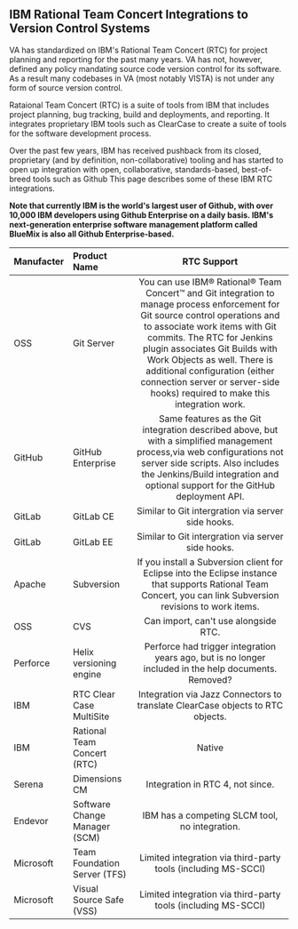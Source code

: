 ## IBM Rational Team Concert Integrations to Version Control Systems

VA has standardized on IBM's Rational Team Concert (RTC) for project planning and reporting for the past many years.  VA has not, however, defined any policy mandating source code version control for its software. As a result many codebases in VA (most notably VISTA) is not under any form of source version control.

Rataional Team Concert (RTC)  is a suite of tools from IBM that includes project planning, bug tracking, build and deployments, and reporting. It integrates proprietary IBM tools such as ClearCase to create a suite of tools for the software development process.  

Over the past few years, IBM has received pushback from its closed, proprietary (and by definition, non-collaborative) tooling and has started to open up integration with open, collaborative, standards-based, best-of-breed tools such as Github This page describes some of these IBM RTC integrations.

__Note that currently IBM is the world's largest user of Github,  with over 10,000 IBM developers using Github Enterprise on a daily basis.  IBM's next-generation enterprise software management platform called BlueMix is also all Github Enterprise-based.__



| Manufacter | Product Name | RTC Support | 
|:------- |:------- |:------:|
| OSS | Git Server | You can use IBM® Rational® Team Concert™ and Git integration to manage process enforcement for Git source control operations and to associate work items with Git commits. The RTC for Jenkins plugin associates Git Builds with Work Objects as well. There is additional configuration (either connection server or server-side hooks) required to make this integration work. |
| GitHub | GitHub Enterprise | Same features as the Git integration described above, but with a simplified management process,via web configurations not server side scripts. Also includes the Jenkins/Build integration and optional support for the GitHub deployment API. |
| GitLab | GitLab CE | Similar to Git intergration via server side hooks. |
| GitLab | GitLab EE | Similar to Git intergration via server side hooks. |
| Apache | Subversion | If you install a Subversion client for Eclipse into the Eclipse instance that supports Rational Team Concert, you can link Subversion revisions to work items. |
| OSS | CVS | Can import, can't use alongside RTC. |
| Perforce | Helix versioning engine | Perforce had trigger integration years ago, but is no longer included in the help documents. Removed?  |
| IBM | RTC Clear Case MultiSite | Integration via Jazz Connectors to translate ClearCase objects to RTC objects. |
| IBM | Rational Team Concert (RTC) | Native |
| Serena | Dimensions CM | Integration in RTC 4, not since. |
| Endevor | Software Change Manager (SCM) | IBM has a competing SLCM tool, no integration. |
| Microsoft | Team Foundation Server (TFS) | Limited integration via third-party tools (including MS-SCCI) |
| Microsoft | Visual Source Safe (VSS) | Limited integration via third-party tools (including MS-SCCI) |

